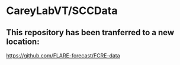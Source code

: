 # CareyLabVT/SCCData 
## This repository has been tranferred to a new location:  
https://github.com/FLARE-forecast/FCRE-data
